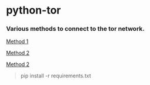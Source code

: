 # python-tor
### Various methods to connect to the tor network.

[Method 1](https://github.com/c4rb0nx1/python-tor/blob/side/method_1.py)

[Method 2](https://github.com/c4rb0nx1/python-tor/blob/side/method_2.py)

[Method 2](https://github.com/c4rb0nx1/python-tor/blob/side/method_3.py)


> pip install -r requirements.txt

